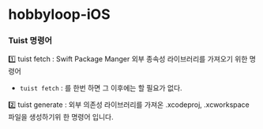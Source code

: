 # hobbyloop-iOS


### Tuist 명령어

1️⃣ tuist fetch : Swift Package Manger 외부 종속성 라이브러리를 가져오기 위한 명령어

- `tuist fetch` : 를 한번 하면 그 이후에는 할 필요가 없다.

2️⃣ tuist generate : 외부 의존성 라이브러리를 가져온 .xcodeproj, .xcworkspace 파일을 생성하기위 한 명령어 입니다.
